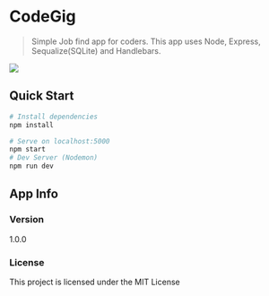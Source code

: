 # CodeGig

> Simple Job find app for coders. This app uses Node, Express, Sequalize(SQLite) and Handlebars.

<kbd>
  <img src="https://i.imgur.com/ebKoG8p.gif"/>
</kbd>

## Quick Start

```bash
# Install dependencies
npm install

# Serve on localhost:5000
npm start
# Dev Server (Nodemon)
npm run dev
```
## App Info

### Version

1.0.0

### License

This project is licensed under the MIT License
